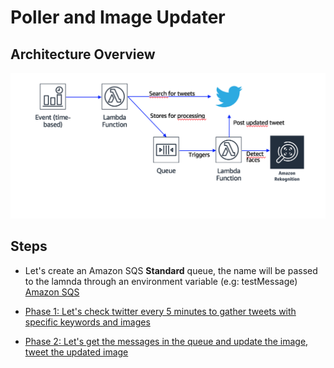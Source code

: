 # Poller and Image Updater

## Architecture Overview

![Architecture](../images/architecture.png)

## Steps
- Let's create an Amazon SQS **Standard** queue, the name will be passed to the lamnda through an environment variable (e.g: testMessage) [Amazon SQS](https://console.aws.amazon.com/sqs/home?region=us-west-2#)

- [Phase 1: Let's check twitter every 5 minutes to gather tweets with specific keywords and images](./Poller/)

- [Phase 2: Let's get the messages in the queue and update the image, tweet the updated image](./ImageUpdate/)
